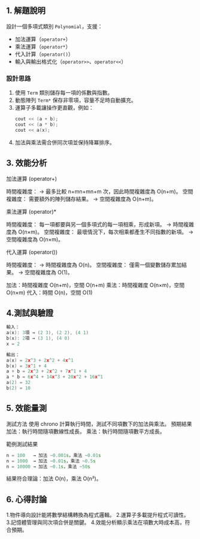 
## 1. 解題說明 
設計一個多項式類別 `Polynomial`，支援：
- 加法運算（`operator+`）
- 乘法運算（`operator*`）
- 代入計算（`operator()`）
- 輸入與輸出格式化（`operator>>`、`operator<<`）

### 設計思路
1. 使用 `Term` 類別儲存每一項的係數與指數。
2. 動態陣列 `Term*` 保存非零項，容量不足時自動擴充。
3. 運算子多載讓操作更直觀，例如：
   ```cpp
   cout << (a + b);
   cout << (a * b);
   cout << a(x);
   ```
4. 加法與乘法需合併同次項並保持降冪排序。

## 3. 效能分析 

加法運算 (operator+)

時間複雜度：
→ 最多比較 n+mn+mn+m 次，因此時間複雜度為 O(n+m)。
空間複雜度：
需要額外的陣列儲存結果。
→ 空間複雜度為 O(n+m)。

乘法運算 (operator)*

時間複雜度：
每一項都要與另一個多項式的每一項相乘，形成新項。
→ 時間複雜度為 O(n×m)。
空間複雜度：
最壞情況下，每次相乘都產生不同指數的新項。
→ 空間複雜度為 O(n×m)。

代入運算 (operator())

時間複雜度：
→ 時間複雜度為 O(n)。
空間複雜度：
僅需一個變數儲存累加結果。
→ 空間複雜度為 O(1)。

加法：時間複雜度 O(n+m)，空間 O(n+m)
乘法：時間複雜度 O(n×m)，空間 O(n×m)
代入：時間 O(n)，空間 O(1)
## 4.測試與驗證
```cpp
輸入：
a(x): 3項 → (2 3), (2 2), (4 1)
b(x): 2項 → (3 1), (4 0)
x = 2

輸出：
a(x) = 2x^3 + 2x^2 + 4x^1
b(x) = 3x^1 + 4
a + b = 2x^3 + 2x^2 + 7x^1 + 4
a * b = 6x^4 + 14x^3 + 20x^2 + 16x^1
a(2) = 32
b(2) = 10
```
## 5. 效能量測 
測試方法
使用 chrono 計算執行時間，測試不同項數下的加法與乘法。
預期結果
加法：執行時間隨項數線性成長。
乘法：執行時間隨項數平方成長。

範例測試結果
```cpp
n = 100   → 加法 ~0.001s，乘法 ~0.01s
n = 1000  → 加法 ~0.01s，乘法 ~0.5s
n = 10000 → 加法 ~0.1s，乘法 ~50s
```
結果符合理論：加法 O(n)，乘法 O(n²)。
## 6. 心得討論 
1.物件導向設計能將數學結構轉換為程式邏輯。
2.運算子多載提升程式可讀性。
3.記憶體管理與同次項合併是關鍵。
4.效能分析顯示乘法在項數大時成本高，符合預期。
